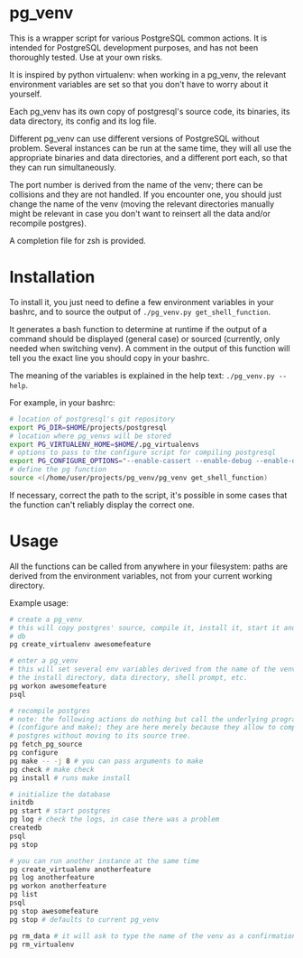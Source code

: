 # pg\_venv

This is a wrapper script for various PostgreSQL common actions.
It is intended for PostgreSQL development purposes, and has not been thoroughly
tested. Use at your own risks.

It is inspired by python virtualenv: when working in a pg\_venv, the relevant
environment variables are set so that you don't have to worry about it
yourself.

Each pg\_venv has its own copy of postgresql's source code, its binaries, its
data directory, its config and its log file.

Different pg\_venv can use different versions of PostgreSQL without problem.
Several instances can be run at the same time, they will all use the appropriate
binaries and data directories, and a different port each, so that they can run
simultaneously.

The port number is derived from the name of the venv; there can be collisions
and they are not handled. If you encounter one, you should just change the name
of the venv (moving the relevant directories manually might be relevant in case
you don't want to reinsert all the data and/or recompile postgres).

A completion file for zsh is provided.

# Installation

To install it, you just need to define a few environment variables in your
bashrc, and to source the output of `./pg_venv.py get_shell_function`.

It generates a bash function to determine at runtime if the output of a command
should be displayed (general case) or sourced (currently, only needed when
switching venv). A comment in the output of this function will tell you the
exact line you should copy in your bashrc.

The meaning of the variables is explained in the help text: `./pg_venv.py
--help`.

For example, in your bashrc:

```sh
# location of postgresql's git repository
export PG_DIR=$HOME/projects/postgresql
# location where pg_venvs will be stored
export PG_VIRTUALENV_HOME=$HOME/.pg_virtualenvs
# options to pass to the configure script for compiling postgresql
export PG_CONFIGURE_OPTIONS="--enable-cassert --enable-debug --enable-depend"
# define the pg function
source <(/home/user/projects/pg_venv/pg_venv get_shell_function)
```

If necessary, correct the path to the script, it's possible in some cases that
the function can't reliably display the correct one.

# Usage

All the functions can be called from anywhere in your filesystem: paths are
derived from the environment variables, not from your current working directory.

Example usage:

```sh
# create a pg_venv
# this will copy postgres' source, compile it, install it, start it and create a
# db
pg create_virtualenv awesomefeature

# enter a pg_venv
# this will set several env variables derived from the name of the venv, e.g.
# the install directory, data directory, shell prompt, etc.
pg workon awesomefeature
psql

# recompile postgres
# note: the following actions do nothing but call the underlying programs
# (configure and make); they are here merely because they allow to compile
# postgres without moving to its source tree.
pg fetch_pg_source
pg configure
pg make -- -j 8 # you can pass arguments to make
pg check # make check
pg install # runs make install

# initialize the database
initdb
pg start # start postgres
pg log # check the logs, in case there was a problem
createdb
psql
pg stop

# you can run another instance at the same time
pg create_virtualenv anotherfeature
pg log anotherfeature
pg workon anotherfeature
pg list
psql
pg stop awesomefeature
pg stop # defaults to current pg_venv

pg rm_data # it will ask to type the name of the venv as a confirmation
pg rm_virtualenv
```
